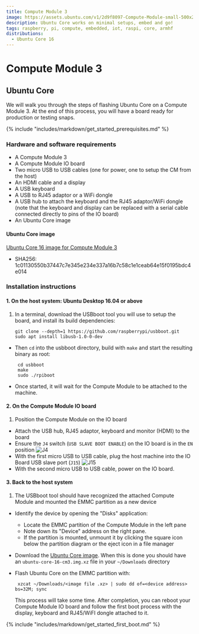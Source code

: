 ```yaml
---
title: Compute Module 3
image: https://assets.ubuntu.com/v1/2d9f8097-Compute-Module-small-500x2802.jpg
description: Ubuntu Core works on minimal setups, embed and go!
tags: raspberry, pi, compute, embedded, iot, raspi, core, armhf
distributions:
  - Ubuntu Core 16
---
```


# Compute Module 3

## Ubuntu Core

We will walk you through the steps of flashing Ubuntu Core on a Compute Module 3. At the end of this process, you will have a board ready for production or testing snaps.

{% include "includes/markdown/get_started_prerequisites.md" %}

### Hardware and software requirements

  * A Compute Module 3
  * A Compute Module IO board
  * Two micro USB to USB cables (one for power, one to setup the CM from the host)
  * An HDMI cable and a display
  * A USB keyboard
  * A USB to RJ45 adaptor or a WiFi dongle
  * A USB hub to attach the keyboard and the RJ45 adaptor/WiFi dongle (note that the keyboard and display can be replaced with a serial cable connected directly to pins of the IO board)
  * An Ubuntu Core image

#### Ubuntu Core image

[Ubuntu Core 16 image for Compute Module 3](http://cdimage.ubuntu.com/ubuntu-core/16/stable/current/ubuntu-core-16-cm3.img.xz)

* SHA256: 1c01130550b37447c7e345e234e337a16b7c58c1e1ceab64e15f0195bdc4e014

### Installation instructions

#### 1. On the host system: Ubuntu Desktop 16.04 or above

 1. In a terminal, download the USBboot tool you will use to setup the board, and install its build dependencies:

        git clone --depth=1 https://github.com/raspberrypi/usbboot.git
        sudo apt install libusb-1.0-0-dev

 * Then `cd` into the usbboot directory, build with `make` and start the resulting binary as root:

        cd usbboot
        make
        sudo ./rpiboot

 * Once started, it will wait for the Compute Module to be attached to the machine.

#### 2. On the Compute Module IO board

 1. Position the Compute Module on the IO board
 * Attach the USB hub, RJ45 adaptor, keyboard and monitor (HDMI) to the board
 * Ensure the `J4` switch (`USB SLAVE BOOT ENABLE`) on the IO board is in the `EN` position
     ![J4](https://assets.ubuntu.com/v1/55329e6f-CM3_J4.JPG?w=300)
 * With the first micro USB to USB cable, plug the host machine into the IO Board USB slave port (`J15`)
     ![J15](https://assets.ubuntu.com/v1/2073d0aa-CM3_J15.JPG?w=300)
 * With the second micro USB to USB cable, power on the IO board.

#### 3. Back to the host system

 1. The USBboot tool should have recognized the attached Compute Module and mounted the EMMC partition as a new device
 * Identify the device by opening the "Disks" application:
    * Locate the EMMC partition of the Compute Module in the left pane
    * Note down its "Device" address on the right pane.
    * If the partition is mounted, unmount it by clicking the square icon below the partition diagram or the eject icon in a file manager
 * Download the [Ubuntu Core image](#ubuntu-core-image). When this is done you should have an `ubuntu-core-16-cm3.img.xz` file in your `~/Downloads` directory
 * Flash Ubuntu Core on the EMMC partition with:

        xzcat ~/Downloads/<image file .xz> | sudo dd of=<device address> bs=32M; sync

     This process will take some time. After completion, you can reboot your Compute Module IO board and follow the first boot process with the display, keyboard and RJ45/WiFI dongle attached to it.

{% include "includes/markdown/get_started_first_boot.md" %}
